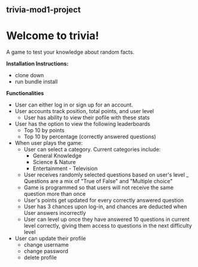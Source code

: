 ## trivia-mod1-project

# Welcome to trivia!

A game to test your knowledge about random facts.

**Installation Instructions:**

- clone down
- run bundle install

**Functionalities**

- User can either log in or sign up for an account. 
- User accounts track position, total points, and user level
    - User has ability to view their pofile with these stats
- User has the option to view the following leaderboards
    - Top 10 by points
    - Top 10 by percentage (correctly answered questions)
- When user plays the game:
    - User can select a category. Current categories include:
        - General Knowledge
        - Science & Nature
        - Entertainment - Television
    - User receives randomly selected questions based on user's level
    _ Questions are a mix of "True of False" and "Multiple choice" 
    - Game is programmed so that users will not receive the same question more than once
    - User's points get updated for every correctly answered question
    - User has 3 chances upon log-in, and chances are deducted when User answers incorrectly
    - User can level up once they have answered 10 questions in current level correctly, giving them access to questions in the next difficulty level
- User can update their profile
    - change username
    - change password
    - delete profile
